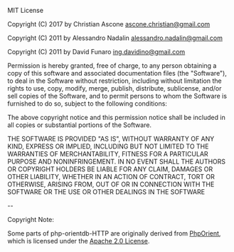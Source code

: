 MIT License

Copyright (C) 2017 by Christian Ascone <ascone.christian@gmail.com>

Copyright (C) 2011 by Alessandro Nadalin <alessandro.nadalin@gmail.com>

Copyright (C) 2011 by David Funaro <ing.davidino@gmail.com>


Permission is hereby granted, free of charge, to any person obtaining a copy
of this software and associated documentation files (the "Software"), to deal
in the Software without restriction, including without limitation the rights
to use, copy, modify, merge, publish, distribute, sublicense, and/or sell
copies of the Software, and to permit persons to whom the Software is
furnished to do so, subject to the following conditions:

The above copyright notice and this permission notice shall be included in
all copies or substantial portions of the Software.

THE SOFTWARE IS PROVIDED "AS IS", WITHOUT WARRANTY OF ANY KIND, EXPRESS OR
IMPLIED, INCLUDING BUT NOT LIMITED TO THE WARRANTIES OF MERCHANTABILITY,
FITNESS FOR A PARTICULAR PURPOSE AND NONINFRINGEMENT. IN NO EVENT SHALL THE
AUTHORS OR COPYRIGHT HOLDERS BE LIABLE FOR ANY CLAIM, DAMAGES OR OTHER
LIABILITY, WHETHER IN AN ACTION OF CONTRACT, TORT OR OTHERWISE, ARISING FROM,
OUT OF OR IN CONNECTION WITH THE SOFTWARE OR THE USE OR OTHER DEALINGS IN
THE SOFTWARE

--

Copyright Note:

Some parts of php-orientdb-HTTP are originally derived from [PhpOrient](https://github.com/Ostico/PhpOrient), which is licensed under the [Apache 2.0 License](http://www.apache.org/licenses/LICENSE-2.0).